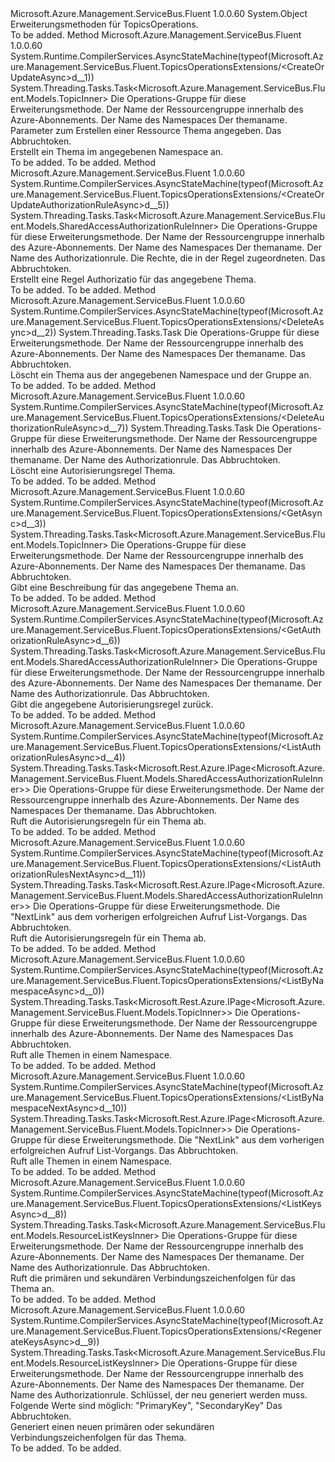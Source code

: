 <Type Name="TopicsOperationsExtensions" FullName="Microsoft.Azure.Management.ServiceBus.Fluent.TopicsOperationsExtensions">
  <TypeSignature Language="C#" Value="public static class TopicsOperationsExtensions" />
  <TypeSignature Language="ILAsm" Value=".class public auto ansi abstract sealed beforefieldinit TopicsOperationsExtensions extends System.Object" />
  <TypeSignature Language="DocId" Value="T:Microsoft.Azure.Management.ServiceBus.Fluent.TopicsOperationsExtensions" />
  <TypeSignature Language="VB.NET" Value="Public Module TopicsOperationsExtensions" />
  <TypeSignature Language="F#" Value="type TopicsOperationsExtensions = class" />
  <AssemblyInfo>
    <AssemblyName>Microsoft.Azure.Management.ServiceBus.Fluent</AssemblyName>
    <AssemblyVersion>1.0.0.60</AssemblyVersion>
  </AssemblyInfo>
  <Base>
    <BaseTypeName>System.Object</BaseTypeName>
  </Base>
  <Interfaces />
  <Docs>
    <summary>
            Erweiterungsmethoden für TopicsOperations.
            </summary>
    <remarks>To be added.</remarks>
  </Docs>
  <Members>
    <Member MemberName="CreateOrUpdateAsync">
      <MemberSignature Language="C#" Value="public static System.Threading.Tasks.Task&lt;Microsoft.Azure.Management.ServiceBus.Fluent.Models.TopicInner&gt; CreateOrUpdateAsync (this Microsoft.Azure.Management.ServiceBus.Fluent.ITopicsOperations operations, string resourceGroupName, string namespaceName, string topicName, Microsoft.Azure.Management.ServiceBus.Fluent.Models.TopicInner parameters, System.Threading.CancellationToken cancellationToken = null);" />
      <MemberSignature Language="ILAsm" Value=".method public static hidebysig class System.Threading.Tasks.Task`1&lt;class Microsoft.Azure.Management.ServiceBus.Fluent.Models.TopicInner&gt; CreateOrUpdateAsync(class Microsoft.Azure.Management.ServiceBus.Fluent.ITopicsOperations operations, string resourceGroupName, string namespaceName, string topicName, class Microsoft.Azure.Management.ServiceBus.Fluent.Models.TopicInner parameters, valuetype System.Threading.CancellationToken cancellationToken) cil managed" />
      <MemberSignature Language="DocId" Value="M:Microsoft.Azure.Management.ServiceBus.Fluent.TopicsOperationsExtensions.CreateOrUpdateAsync(Microsoft.Azure.Management.ServiceBus.Fluent.ITopicsOperations,System.String,System.String,System.String,Microsoft.Azure.Management.ServiceBus.Fluent.Models.TopicInner,System.Threading.CancellationToken)" />
      <MemberSignature Language="F#" Value="static member CreateOrUpdateAsync : Microsoft.Azure.Management.ServiceBus.Fluent.ITopicsOperations * string * string * string * Microsoft.Azure.Management.ServiceBus.Fluent.Models.TopicInner * System.Threading.CancellationToken -&gt; System.Threading.Tasks.Task&lt;Microsoft.Azure.Management.ServiceBus.Fluent.Models.TopicInner&gt;" Usage="Microsoft.Azure.Management.ServiceBus.Fluent.TopicsOperationsExtensions.CreateOrUpdateAsync (operations, resourceGroupName, namespaceName, topicName, parameters, cancellationToken)" />
      <MemberType>Method</MemberType>
      <AssemblyInfo>
        <AssemblyName>Microsoft.Azure.Management.ServiceBus.Fluent</AssemblyName>
        <AssemblyVersion>1.0.0.60</AssemblyVersion>
      </AssemblyInfo>
      <Attributes>
        <Attribute>
          <AttributeName>System.Runtime.CompilerServices.AsyncStateMachine(typeof(Microsoft.Azure.Management.ServiceBus.Fluent.TopicsOperationsExtensions/&lt;CreateOrUpdateAsync&gt;d__1))</AttributeName>
        </Attribute>
      </Attributes>
      <ReturnValue>
        <ReturnType>System.Threading.Tasks.Task&lt;Microsoft.Azure.Management.ServiceBus.Fluent.Models.TopicInner&gt;</ReturnType>
      </ReturnValue>
      <Parameters>
        <Parameter Name="operations" Type="Microsoft.Azure.Management.ServiceBus.Fluent.ITopicsOperations" RefType="this" />
        <Parameter Name="resourceGroupName" Type="System.String" />
        <Parameter Name="namespaceName" Type="System.String" />
        <Parameter Name="topicName" Type="System.String" />
        <Parameter Name="parameters" Type="Microsoft.Azure.Management.ServiceBus.Fluent.Models.TopicInner" />
        <Parameter Name="cancellationToken" Type="System.Threading.CancellationToken" />
      </Parameters>
      <Docs>
        <param name="operations">
            Die Operations-Gruppe für diese Erweiterungsmethode.
            </param>
        <param name="resourceGroupName">
            Der Name der Ressourcengruppe innerhalb des Azure-Abonnements.
            </param>
        <param name="namespaceName">
            Der Name des Namespaces
            </param>
        <param name="topicName">
            Der themaname.
            </param>
        <param name="parameters">
            Parameter zum Erstellen einer Ressource Thema angegeben.
            </param>
        <param name="cancellationToken">
            Das Abbruchtoken.
            </param>
        <summary>
            Erstellt ein Thema im angegebenen Namespace an.
            <see href="https://msdn.microsoft.com/en-us/library/azure/mt639409.aspx" /></summary>
        <returns>To be added.</returns>
        <remarks>To be added.</remarks>
      </Docs>
    </Member>
    <Member MemberName="CreateOrUpdateAuthorizationRuleAsync">
      <MemberSignature Language="C#" Value="public static System.Threading.Tasks.Task&lt;Microsoft.Azure.Management.ServiceBus.Fluent.Models.SharedAccessAuthorizationRuleInner&gt; CreateOrUpdateAuthorizationRuleAsync (this Microsoft.Azure.Management.ServiceBus.Fluent.ITopicsOperations operations, string resourceGroupName, string namespaceName, string topicName, string authorizationRuleName, System.Collections.Generic.IList&lt;Nullable&lt;Microsoft.Azure.Management.ServiceBus.Fluent.Models.AccessRights&gt;&gt; rights, System.Threading.CancellationToken cancellationToken = null);" />
      <MemberSignature Language="ILAsm" Value=".method public static hidebysig class System.Threading.Tasks.Task`1&lt;class Microsoft.Azure.Management.ServiceBus.Fluent.Models.SharedAccessAuthorizationRuleInner&gt; CreateOrUpdateAuthorizationRuleAsync(class Microsoft.Azure.Management.ServiceBus.Fluent.ITopicsOperations operations, string resourceGroupName, string namespaceName, string topicName, string authorizationRuleName, class System.Collections.Generic.IList`1&lt;valuetype System.Nullable`1&lt;valuetype Microsoft.Azure.Management.ServiceBus.Fluent.Models.AccessRights&gt;&gt; rights, valuetype System.Threading.CancellationToken cancellationToken) cil managed" />
      <MemberSignature Language="DocId" Value="M:Microsoft.Azure.Management.ServiceBus.Fluent.TopicsOperationsExtensions.CreateOrUpdateAuthorizationRuleAsync(Microsoft.Azure.Management.ServiceBus.Fluent.ITopicsOperations,System.String,System.String,System.String,System.String,System.Collections.Generic.IList{System.Nullable{Microsoft.Azure.Management.ServiceBus.Fluent.Models.AccessRights}},System.Threading.CancellationToken)" />
      <MemberSignature Language="F#" Value="static member CreateOrUpdateAuthorizationRuleAsync : Microsoft.Azure.Management.ServiceBus.Fluent.ITopicsOperations * string * string * string * string * System.Collections.Generic.IList&lt;Nullable&lt;Microsoft.Azure.Management.ServiceBus.Fluent.Models.AccessRights&gt;&gt; * System.Threading.CancellationToken -&gt; System.Threading.Tasks.Task&lt;Microsoft.Azure.Management.ServiceBus.Fluent.Models.SharedAccessAuthorizationRuleInner&gt;" Usage="Microsoft.Azure.Management.ServiceBus.Fluent.TopicsOperationsExtensions.CreateOrUpdateAuthorizationRuleAsync (operations, resourceGroupName, namespaceName, topicName, authorizationRuleName, rights, cancellationToken)" />
      <MemberType>Method</MemberType>
      <AssemblyInfo>
        <AssemblyName>Microsoft.Azure.Management.ServiceBus.Fluent</AssemblyName>
        <AssemblyVersion>1.0.0.60</AssemblyVersion>
      </AssemblyInfo>
      <Attributes>
        <Attribute>
          <AttributeName>System.Runtime.CompilerServices.AsyncStateMachine(typeof(Microsoft.Azure.Management.ServiceBus.Fluent.TopicsOperationsExtensions/&lt;CreateOrUpdateAuthorizationRuleAsync&gt;d__5))</AttributeName>
        </Attribute>
      </Attributes>
      <ReturnValue>
        <ReturnType>System.Threading.Tasks.Task&lt;Microsoft.Azure.Management.ServiceBus.Fluent.Models.SharedAccessAuthorizationRuleInner&gt;</ReturnType>
      </ReturnValue>
      <Parameters>
        <Parameter Name="operations" Type="Microsoft.Azure.Management.ServiceBus.Fluent.ITopicsOperations" RefType="this" />
        <Parameter Name="resourceGroupName" Type="System.String" />
        <Parameter Name="namespaceName" Type="System.String" />
        <Parameter Name="topicName" Type="System.String" />
        <Parameter Name="authorizationRuleName" Type="System.String" />
        <Parameter Name="rights" Type="System.Collections.Generic.IList&lt;System.Nullable&lt;Microsoft.Azure.Management.ServiceBus.Fluent.Models.AccessRights&gt;&gt;" />
        <Parameter Name="cancellationToken" Type="System.Threading.CancellationToken" />
      </Parameters>
      <Docs>
        <param name="operations">
            Die Operations-Gruppe für diese Erweiterungsmethode.
            </param>
        <param name="resourceGroupName">
            Der Name der Ressourcengruppe innerhalb des Azure-Abonnements.
            </param>
        <param name="namespaceName">
            Der Name des Namespaces
            </param>
        <param name="topicName">
            Der themaname.
            </param>
        <param name="authorizationRuleName">
            Der Name des Authorizationrule.
            </param>
        <param name="rights">
            Die Rechte, die in der Regel zugeordneten.
            </param>
        <param name="cancellationToken">
            Das Abbruchtoken.
            </param>
        <summary>
            Erstellt eine Regel Authorizatio für das angegebene Thema.
            <see href="https://msdn.microsoft.com/en-us/library/azure/mt720678.aspx" /></summary>
        <returns>To be added.</returns>
        <remarks>To be added.</remarks>
      </Docs>
    </Member>
    <Member MemberName="DeleteAsync">
      <MemberSignature Language="C#" Value="public static System.Threading.Tasks.Task DeleteAsync (this Microsoft.Azure.Management.ServiceBus.Fluent.ITopicsOperations operations, string resourceGroupName, string namespaceName, string topicName, System.Threading.CancellationToken cancellationToken = null);" />
      <MemberSignature Language="ILAsm" Value=".method public static hidebysig class System.Threading.Tasks.Task DeleteAsync(class Microsoft.Azure.Management.ServiceBus.Fluent.ITopicsOperations operations, string resourceGroupName, string namespaceName, string topicName, valuetype System.Threading.CancellationToken cancellationToken) cil managed" />
      <MemberSignature Language="DocId" Value="M:Microsoft.Azure.Management.ServiceBus.Fluent.TopicsOperationsExtensions.DeleteAsync(Microsoft.Azure.Management.ServiceBus.Fluent.ITopicsOperations,System.String,System.String,System.String,System.Threading.CancellationToken)" />
      <MemberSignature Language="F#" Value="static member DeleteAsync : Microsoft.Azure.Management.ServiceBus.Fluent.ITopicsOperations * string * string * string * System.Threading.CancellationToken -&gt; System.Threading.Tasks.Task" Usage="Microsoft.Azure.Management.ServiceBus.Fluent.TopicsOperationsExtensions.DeleteAsync (operations, resourceGroupName, namespaceName, topicName, cancellationToken)" />
      <MemberType>Method</MemberType>
      <AssemblyInfo>
        <AssemblyName>Microsoft.Azure.Management.ServiceBus.Fluent</AssemblyName>
        <AssemblyVersion>1.0.0.60</AssemblyVersion>
      </AssemblyInfo>
      <Attributes>
        <Attribute>
          <AttributeName>System.Runtime.CompilerServices.AsyncStateMachine(typeof(Microsoft.Azure.Management.ServiceBus.Fluent.TopicsOperationsExtensions/&lt;DeleteAsync&gt;d__2))</AttributeName>
        </Attribute>
      </Attributes>
      <ReturnValue>
        <ReturnType>System.Threading.Tasks.Task</ReturnType>
      </ReturnValue>
      <Parameters>
        <Parameter Name="operations" Type="Microsoft.Azure.Management.ServiceBus.Fluent.ITopicsOperations" RefType="this" />
        <Parameter Name="resourceGroupName" Type="System.String" />
        <Parameter Name="namespaceName" Type="System.String" />
        <Parameter Name="topicName" Type="System.String" />
        <Parameter Name="cancellationToken" Type="System.Threading.CancellationToken" />
      </Parameters>
      <Docs>
        <param name="operations">
            Die Operations-Gruppe für diese Erweiterungsmethode.
            </param>
        <param name="resourceGroupName">
            Der Name der Ressourcengruppe innerhalb des Azure-Abonnements.
            </param>
        <param name="namespaceName">
            Der Name des Namespaces
            </param>
        <param name="topicName">
            Der themaname.
            </param>
        <param name="cancellationToken">
            Das Abbruchtoken.
            </param>
        <summary>
            Löscht ein Thema aus der angegebenen Namespace und der Gruppe an.
            <see href="https://msdn.microsoft.com/en-us/library/azure/mt639404.aspx" /></summary>
        <returns>To be added.</returns>
        <remarks>To be added.</remarks>
      </Docs>
    </Member>
    <Member MemberName="DeleteAuthorizationRuleAsync">
      <MemberSignature Language="C#" Value="public static System.Threading.Tasks.Task DeleteAuthorizationRuleAsync (this Microsoft.Azure.Management.ServiceBus.Fluent.ITopicsOperations operations, string resourceGroupName, string namespaceName, string topicName, string authorizationRuleName, System.Threading.CancellationToken cancellationToken = null);" />
      <MemberSignature Language="ILAsm" Value=".method public static hidebysig class System.Threading.Tasks.Task DeleteAuthorizationRuleAsync(class Microsoft.Azure.Management.ServiceBus.Fluent.ITopicsOperations operations, string resourceGroupName, string namespaceName, string topicName, string authorizationRuleName, valuetype System.Threading.CancellationToken cancellationToken) cil managed" />
      <MemberSignature Language="DocId" Value="M:Microsoft.Azure.Management.ServiceBus.Fluent.TopicsOperationsExtensions.DeleteAuthorizationRuleAsync(Microsoft.Azure.Management.ServiceBus.Fluent.ITopicsOperations,System.String,System.String,System.String,System.String,System.Threading.CancellationToken)" />
      <MemberSignature Language="F#" Value="static member DeleteAuthorizationRuleAsync : Microsoft.Azure.Management.ServiceBus.Fluent.ITopicsOperations * string * string * string * string * System.Threading.CancellationToken -&gt; System.Threading.Tasks.Task" Usage="Microsoft.Azure.Management.ServiceBus.Fluent.TopicsOperationsExtensions.DeleteAuthorizationRuleAsync (operations, resourceGroupName, namespaceName, topicName, authorizationRuleName, cancellationToken)" />
      <MemberType>Method</MemberType>
      <AssemblyInfo>
        <AssemblyName>Microsoft.Azure.Management.ServiceBus.Fluent</AssemblyName>
        <AssemblyVersion>1.0.0.60</AssemblyVersion>
      </AssemblyInfo>
      <Attributes>
        <Attribute>
          <AttributeName>System.Runtime.CompilerServices.AsyncStateMachine(typeof(Microsoft.Azure.Management.ServiceBus.Fluent.TopicsOperationsExtensions/&lt;DeleteAuthorizationRuleAsync&gt;d__7))</AttributeName>
        </Attribute>
      </Attributes>
      <ReturnValue>
        <ReturnType>System.Threading.Tasks.Task</ReturnType>
      </ReturnValue>
      <Parameters>
        <Parameter Name="operations" Type="Microsoft.Azure.Management.ServiceBus.Fluent.ITopicsOperations" RefType="this" />
        <Parameter Name="resourceGroupName" Type="System.String" />
        <Parameter Name="namespaceName" Type="System.String" />
        <Parameter Name="topicName" Type="System.String" />
        <Parameter Name="authorizationRuleName" Type="System.String" />
        <Parameter Name="cancellationToken" Type="System.Threading.CancellationToken" />
      </Parameters>
      <Docs>
        <param name="operations">
            Die Operations-Gruppe für diese Erweiterungsmethode.
            </param>
        <param name="resourceGroupName">
            Der Name der Ressourcengruppe innerhalb des Azure-Abonnements.
            </param>
        <param name="namespaceName">
            Der Name des Namespaces
            </param>
        <param name="topicName">
            Der themaname.
            </param>
        <param name="authorizationRuleName">
            Der Name des Authorizationrule.
            </param>
        <param name="cancellationToken">
            Das Abbruchtoken.
            </param>
        <summary>
            Löscht eine Autorisierungsregel Thema.
            <see href="https://msdn.microsoft.com/en-us/library/azure/mt720681.aspx" /></summary>
        <returns>To be added.</returns>
        <remarks>To be added.</remarks>
      </Docs>
    </Member>
    <Member MemberName="GetAsync">
      <MemberSignature Language="C#" Value="public static System.Threading.Tasks.Task&lt;Microsoft.Azure.Management.ServiceBus.Fluent.Models.TopicInner&gt; GetAsync (this Microsoft.Azure.Management.ServiceBus.Fluent.ITopicsOperations operations, string resourceGroupName, string namespaceName, string topicName, System.Threading.CancellationToken cancellationToken = null);" />
      <MemberSignature Language="ILAsm" Value=".method public static hidebysig class System.Threading.Tasks.Task`1&lt;class Microsoft.Azure.Management.ServiceBus.Fluent.Models.TopicInner&gt; GetAsync(class Microsoft.Azure.Management.ServiceBus.Fluent.ITopicsOperations operations, string resourceGroupName, string namespaceName, string topicName, valuetype System.Threading.CancellationToken cancellationToken) cil managed" />
      <MemberSignature Language="DocId" Value="M:Microsoft.Azure.Management.ServiceBus.Fluent.TopicsOperationsExtensions.GetAsync(Microsoft.Azure.Management.ServiceBus.Fluent.ITopicsOperations,System.String,System.String,System.String,System.Threading.CancellationToken)" />
      <MemberSignature Language="F#" Value="static member GetAsync : Microsoft.Azure.Management.ServiceBus.Fluent.ITopicsOperations * string * string * string * System.Threading.CancellationToken -&gt; System.Threading.Tasks.Task&lt;Microsoft.Azure.Management.ServiceBus.Fluent.Models.TopicInner&gt;" Usage="Microsoft.Azure.Management.ServiceBus.Fluent.TopicsOperationsExtensions.GetAsync (operations, resourceGroupName, namespaceName, topicName, cancellationToken)" />
      <MemberType>Method</MemberType>
      <AssemblyInfo>
        <AssemblyName>Microsoft.Azure.Management.ServiceBus.Fluent</AssemblyName>
        <AssemblyVersion>1.0.0.60</AssemblyVersion>
      </AssemblyInfo>
      <Attributes>
        <Attribute>
          <AttributeName>System.Runtime.CompilerServices.AsyncStateMachine(typeof(Microsoft.Azure.Management.ServiceBus.Fluent.TopicsOperationsExtensions/&lt;GetAsync&gt;d__3))</AttributeName>
        </Attribute>
      </Attributes>
      <ReturnValue>
        <ReturnType>System.Threading.Tasks.Task&lt;Microsoft.Azure.Management.ServiceBus.Fluent.Models.TopicInner&gt;</ReturnType>
      </ReturnValue>
      <Parameters>
        <Parameter Name="operations" Type="Microsoft.Azure.Management.ServiceBus.Fluent.ITopicsOperations" RefType="this" />
        <Parameter Name="resourceGroupName" Type="System.String" />
        <Parameter Name="namespaceName" Type="System.String" />
        <Parameter Name="topicName" Type="System.String" />
        <Parameter Name="cancellationToken" Type="System.Threading.CancellationToken" />
      </Parameters>
      <Docs>
        <param name="operations">
            Die Operations-Gruppe für diese Erweiterungsmethode.
            </param>
        <param name="resourceGroupName">
            Der Name der Ressourcengruppe innerhalb des Azure-Abonnements.
            </param>
        <param name="namespaceName">
            Der Name des Namespaces
            </param>
        <param name="topicName">
            Der themaname.
            </param>
        <param name="cancellationToken">
            Das Abbruchtoken.
            </param>
        <summary>
            Gibt eine Beschreibung für das angegebene Thema an.
            <see href="https://msdn.microsoft.com/en-us/library/azure/mt639399.aspx" /></summary>
        <returns>To be added.</returns>
        <remarks>To be added.</remarks>
      </Docs>
    </Member>
    <Member MemberName="GetAuthorizationRuleAsync">
      <MemberSignature Language="C#" Value="public static System.Threading.Tasks.Task&lt;Microsoft.Azure.Management.ServiceBus.Fluent.Models.SharedAccessAuthorizationRuleInner&gt; GetAuthorizationRuleAsync (this Microsoft.Azure.Management.ServiceBus.Fluent.ITopicsOperations operations, string resourceGroupName, string namespaceName, string topicName, string authorizationRuleName, System.Threading.CancellationToken cancellationToken = null);" />
      <MemberSignature Language="ILAsm" Value=".method public static hidebysig class System.Threading.Tasks.Task`1&lt;class Microsoft.Azure.Management.ServiceBus.Fluent.Models.SharedAccessAuthorizationRuleInner&gt; GetAuthorizationRuleAsync(class Microsoft.Azure.Management.ServiceBus.Fluent.ITopicsOperations operations, string resourceGroupName, string namespaceName, string topicName, string authorizationRuleName, valuetype System.Threading.CancellationToken cancellationToken) cil managed" />
      <MemberSignature Language="DocId" Value="M:Microsoft.Azure.Management.ServiceBus.Fluent.TopicsOperationsExtensions.GetAuthorizationRuleAsync(Microsoft.Azure.Management.ServiceBus.Fluent.ITopicsOperations,System.String,System.String,System.String,System.String,System.Threading.CancellationToken)" />
      <MemberSignature Language="F#" Value="static member GetAuthorizationRuleAsync : Microsoft.Azure.Management.ServiceBus.Fluent.ITopicsOperations * string * string * string * string * System.Threading.CancellationToken -&gt; System.Threading.Tasks.Task&lt;Microsoft.Azure.Management.ServiceBus.Fluent.Models.SharedAccessAuthorizationRuleInner&gt;" Usage="Microsoft.Azure.Management.ServiceBus.Fluent.TopicsOperationsExtensions.GetAuthorizationRuleAsync (operations, resourceGroupName, namespaceName, topicName, authorizationRuleName, cancellationToken)" />
      <MemberType>Method</MemberType>
      <AssemblyInfo>
        <AssemblyName>Microsoft.Azure.Management.ServiceBus.Fluent</AssemblyName>
        <AssemblyVersion>1.0.0.60</AssemblyVersion>
      </AssemblyInfo>
      <Attributes>
        <Attribute>
          <AttributeName>System.Runtime.CompilerServices.AsyncStateMachine(typeof(Microsoft.Azure.Management.ServiceBus.Fluent.TopicsOperationsExtensions/&lt;GetAuthorizationRuleAsync&gt;d__6))</AttributeName>
        </Attribute>
      </Attributes>
      <ReturnValue>
        <ReturnType>System.Threading.Tasks.Task&lt;Microsoft.Azure.Management.ServiceBus.Fluent.Models.SharedAccessAuthorizationRuleInner&gt;</ReturnType>
      </ReturnValue>
      <Parameters>
        <Parameter Name="operations" Type="Microsoft.Azure.Management.ServiceBus.Fluent.ITopicsOperations" RefType="this" />
        <Parameter Name="resourceGroupName" Type="System.String" />
        <Parameter Name="namespaceName" Type="System.String" />
        <Parameter Name="topicName" Type="System.String" />
        <Parameter Name="authorizationRuleName" Type="System.String" />
        <Parameter Name="cancellationToken" Type="System.Threading.CancellationToken" />
      </Parameters>
      <Docs>
        <param name="operations">
            Die Operations-Gruppe für diese Erweiterungsmethode.
            </param>
        <param name="resourceGroupName">
            Der Name der Ressourcengruppe innerhalb des Azure-Abonnements.
            </param>
        <param name="namespaceName">
            Der Name des Namespaces
            </param>
        <param name="topicName">
            Der themaname.
            </param>
        <param name="authorizationRuleName">
            Der Name des Authorizationrule.
            </param>
        <param name="cancellationToken">
            Das Abbruchtoken.
            </param>
        <summary>
            Gibt die angegebene Autorisierungsregel zurück.
            <see href="https://msdn.microsoft.com/en-us/library/azure/mt720676.aspx" /></summary>
        <returns>To be added.</returns>
        <remarks>To be added.</remarks>
      </Docs>
    </Member>
    <Member MemberName="ListAuthorizationRulesAsync">
      <MemberSignature Language="C#" Value="public static System.Threading.Tasks.Task&lt;Microsoft.Rest.Azure.IPage&lt;Microsoft.Azure.Management.ServiceBus.Fluent.Models.SharedAccessAuthorizationRuleInner&gt;&gt; ListAuthorizationRulesAsync (this Microsoft.Azure.Management.ServiceBus.Fluent.ITopicsOperations operations, string resourceGroupName, string namespaceName, string topicName, System.Threading.CancellationToken cancellationToken = null);" />
      <MemberSignature Language="ILAsm" Value=".method public static hidebysig class System.Threading.Tasks.Task`1&lt;class Microsoft.Rest.Azure.IPage`1&lt;class Microsoft.Azure.Management.ServiceBus.Fluent.Models.SharedAccessAuthorizationRuleInner&gt;&gt; ListAuthorizationRulesAsync(class Microsoft.Azure.Management.ServiceBus.Fluent.ITopicsOperations operations, string resourceGroupName, string namespaceName, string topicName, valuetype System.Threading.CancellationToken cancellationToken) cil managed" />
      <MemberSignature Language="DocId" Value="M:Microsoft.Azure.Management.ServiceBus.Fluent.TopicsOperationsExtensions.ListAuthorizationRulesAsync(Microsoft.Azure.Management.ServiceBus.Fluent.ITopicsOperations,System.String,System.String,System.String,System.Threading.CancellationToken)" />
      <MemberSignature Language="F#" Value="static member ListAuthorizationRulesAsync : Microsoft.Azure.Management.ServiceBus.Fluent.ITopicsOperations * string * string * string * System.Threading.CancellationToken -&gt; System.Threading.Tasks.Task&lt;Microsoft.Rest.Azure.IPage&lt;Microsoft.Azure.Management.ServiceBus.Fluent.Models.SharedAccessAuthorizationRuleInner&gt;&gt;" Usage="Microsoft.Azure.Management.ServiceBus.Fluent.TopicsOperationsExtensions.ListAuthorizationRulesAsync (operations, resourceGroupName, namespaceName, topicName, cancellationToken)" />
      <MemberType>Method</MemberType>
      <AssemblyInfo>
        <AssemblyName>Microsoft.Azure.Management.ServiceBus.Fluent</AssemblyName>
        <AssemblyVersion>1.0.0.60</AssemblyVersion>
      </AssemblyInfo>
      <Attributes>
        <Attribute>
          <AttributeName>System.Runtime.CompilerServices.AsyncStateMachine(typeof(Microsoft.Azure.Management.ServiceBus.Fluent.TopicsOperationsExtensions/&lt;ListAuthorizationRulesAsync&gt;d__4))</AttributeName>
        </Attribute>
      </Attributes>
      <ReturnValue>
        <ReturnType>System.Threading.Tasks.Task&lt;Microsoft.Rest.Azure.IPage&lt;Microsoft.Azure.Management.ServiceBus.Fluent.Models.SharedAccessAuthorizationRuleInner&gt;&gt;</ReturnType>
      </ReturnValue>
      <Parameters>
        <Parameter Name="operations" Type="Microsoft.Azure.Management.ServiceBus.Fluent.ITopicsOperations" RefType="this" />
        <Parameter Name="resourceGroupName" Type="System.String" />
        <Parameter Name="namespaceName" Type="System.String" />
        <Parameter Name="topicName" Type="System.String" />
        <Parameter Name="cancellationToken" Type="System.Threading.CancellationToken" />
      </Parameters>
      <Docs>
        <param name="operations">
            Die Operations-Gruppe für diese Erweiterungsmethode.
            </param>
        <param name="resourceGroupName">
            Der Name der Ressourcengruppe innerhalb des Azure-Abonnements.
            </param>
        <param name="namespaceName">
            Der Name des Namespaces
            </param>
        <param name="topicName">
            Der themaname.
            </param>
        <param name="cancellationToken">
            Das Abbruchtoken.
            </param>
        <summary>
            Ruft die Autorisierungsregeln für ein Thema ab.
            <see href="https://msdn.microsoft.com/en-us/library/azure/mt720681.aspx" /></summary>
        <returns>To be added.</returns>
        <remarks>To be added.</remarks>
      </Docs>
    </Member>
    <Member MemberName="ListAuthorizationRulesNextAsync">
      <MemberSignature Language="C#" Value="public static System.Threading.Tasks.Task&lt;Microsoft.Rest.Azure.IPage&lt;Microsoft.Azure.Management.ServiceBus.Fluent.Models.SharedAccessAuthorizationRuleInner&gt;&gt; ListAuthorizationRulesNextAsync (this Microsoft.Azure.Management.ServiceBus.Fluent.ITopicsOperations operations, string nextPageLink, System.Threading.CancellationToken cancellationToken = null);" />
      <MemberSignature Language="ILAsm" Value=".method public static hidebysig class System.Threading.Tasks.Task`1&lt;class Microsoft.Rest.Azure.IPage`1&lt;class Microsoft.Azure.Management.ServiceBus.Fluent.Models.SharedAccessAuthorizationRuleInner&gt;&gt; ListAuthorizationRulesNextAsync(class Microsoft.Azure.Management.ServiceBus.Fluent.ITopicsOperations operations, string nextPageLink, valuetype System.Threading.CancellationToken cancellationToken) cil managed" />
      <MemberSignature Language="DocId" Value="M:Microsoft.Azure.Management.ServiceBus.Fluent.TopicsOperationsExtensions.ListAuthorizationRulesNextAsync(Microsoft.Azure.Management.ServiceBus.Fluent.ITopicsOperations,System.String,System.Threading.CancellationToken)" />
      <MemberSignature Language="F#" Value="static member ListAuthorizationRulesNextAsync : Microsoft.Azure.Management.ServiceBus.Fluent.ITopicsOperations * string * System.Threading.CancellationToken -&gt; System.Threading.Tasks.Task&lt;Microsoft.Rest.Azure.IPage&lt;Microsoft.Azure.Management.ServiceBus.Fluent.Models.SharedAccessAuthorizationRuleInner&gt;&gt;" Usage="Microsoft.Azure.Management.ServiceBus.Fluent.TopicsOperationsExtensions.ListAuthorizationRulesNextAsync (operations, nextPageLink, cancellationToken)" />
      <MemberType>Method</MemberType>
      <AssemblyInfo>
        <AssemblyName>Microsoft.Azure.Management.ServiceBus.Fluent</AssemblyName>
        <AssemblyVersion>1.0.0.60</AssemblyVersion>
      </AssemblyInfo>
      <Attributes>
        <Attribute>
          <AttributeName>System.Runtime.CompilerServices.AsyncStateMachine(typeof(Microsoft.Azure.Management.ServiceBus.Fluent.TopicsOperationsExtensions/&lt;ListAuthorizationRulesNextAsync&gt;d__11))</AttributeName>
        </Attribute>
      </Attributes>
      <ReturnValue>
        <ReturnType>System.Threading.Tasks.Task&lt;Microsoft.Rest.Azure.IPage&lt;Microsoft.Azure.Management.ServiceBus.Fluent.Models.SharedAccessAuthorizationRuleInner&gt;&gt;</ReturnType>
      </ReturnValue>
      <Parameters>
        <Parameter Name="operations" Type="Microsoft.Azure.Management.ServiceBus.Fluent.ITopicsOperations" RefType="this" />
        <Parameter Name="nextPageLink" Type="System.String" />
        <Parameter Name="cancellationToken" Type="System.Threading.CancellationToken" />
      </Parameters>
      <Docs>
        <param name="operations">
            Die Operations-Gruppe für diese Erweiterungsmethode.
            </param>
        <param name="nextPageLink">
            Die "NextLink" aus dem vorherigen erfolgreichen Aufruf List-Vorgangs.
            </param>
        <param name="cancellationToken">
            Das Abbruchtoken.
            </param>
        <summary>
            Ruft die Autorisierungsregeln für ein Thema ab.
            <see href="https://msdn.microsoft.com/en-us/library/azure/mt720681.aspx" /></summary>
        <returns>To be added.</returns>
        <remarks>To be added.</remarks>
      </Docs>
    </Member>
    <Member MemberName="ListByNamespaceAsync">
      <MemberSignature Language="C#" Value="public static System.Threading.Tasks.Task&lt;Microsoft.Rest.Azure.IPage&lt;Microsoft.Azure.Management.ServiceBus.Fluent.Models.TopicInner&gt;&gt; ListByNamespaceAsync (this Microsoft.Azure.Management.ServiceBus.Fluent.ITopicsOperations operations, string resourceGroupName, string namespaceName, System.Threading.CancellationToken cancellationToken = null);" />
      <MemberSignature Language="ILAsm" Value=".method public static hidebysig class System.Threading.Tasks.Task`1&lt;class Microsoft.Rest.Azure.IPage`1&lt;class Microsoft.Azure.Management.ServiceBus.Fluent.Models.TopicInner&gt;&gt; ListByNamespaceAsync(class Microsoft.Azure.Management.ServiceBus.Fluent.ITopicsOperations operations, string resourceGroupName, string namespaceName, valuetype System.Threading.CancellationToken cancellationToken) cil managed" />
      <MemberSignature Language="DocId" Value="M:Microsoft.Azure.Management.ServiceBus.Fluent.TopicsOperationsExtensions.ListByNamespaceAsync(Microsoft.Azure.Management.ServiceBus.Fluent.ITopicsOperations,System.String,System.String,System.Threading.CancellationToken)" />
      <MemberSignature Language="F#" Value="static member ListByNamespaceAsync : Microsoft.Azure.Management.ServiceBus.Fluent.ITopicsOperations * string * string * System.Threading.CancellationToken -&gt; System.Threading.Tasks.Task&lt;Microsoft.Rest.Azure.IPage&lt;Microsoft.Azure.Management.ServiceBus.Fluent.Models.TopicInner&gt;&gt;" Usage="Microsoft.Azure.Management.ServiceBus.Fluent.TopicsOperationsExtensions.ListByNamespaceAsync (operations, resourceGroupName, namespaceName, cancellationToken)" />
      <MemberType>Method</MemberType>
      <AssemblyInfo>
        <AssemblyName>Microsoft.Azure.Management.ServiceBus.Fluent</AssemblyName>
        <AssemblyVersion>1.0.0.60</AssemblyVersion>
      </AssemblyInfo>
      <Attributes>
        <Attribute>
          <AttributeName>System.Runtime.CompilerServices.AsyncStateMachine(typeof(Microsoft.Azure.Management.ServiceBus.Fluent.TopicsOperationsExtensions/&lt;ListByNamespaceAsync&gt;d__0))</AttributeName>
        </Attribute>
      </Attributes>
      <ReturnValue>
        <ReturnType>System.Threading.Tasks.Task&lt;Microsoft.Rest.Azure.IPage&lt;Microsoft.Azure.Management.ServiceBus.Fluent.Models.TopicInner&gt;&gt;</ReturnType>
      </ReturnValue>
      <Parameters>
        <Parameter Name="operations" Type="Microsoft.Azure.Management.ServiceBus.Fluent.ITopicsOperations" RefType="this" />
        <Parameter Name="resourceGroupName" Type="System.String" />
        <Parameter Name="namespaceName" Type="System.String" />
        <Parameter Name="cancellationToken" Type="System.Threading.CancellationToken" />
      </Parameters>
      <Docs>
        <param name="operations">
            Die Operations-Gruppe für diese Erweiterungsmethode.
            </param>
        <param name="resourceGroupName">
            Der Name der Ressourcengruppe innerhalb des Azure-Abonnements.
            </param>
        <param name="namespaceName">
            Der Name des Namespaces
            </param>
        <param name="cancellationToken">
            Das Abbruchtoken.
            </param>
        <summary>
            Ruft alle Themen in einem Namespace.
            <see href="https://msdn.microsoft.com/en-us/library/azure/mt639388.aspx" /></summary>
        <returns>To be added.</returns>
        <remarks>To be added.</remarks>
      </Docs>
    </Member>
    <Member MemberName="ListByNamespaceNextAsync">
      <MemberSignature Language="C#" Value="public static System.Threading.Tasks.Task&lt;Microsoft.Rest.Azure.IPage&lt;Microsoft.Azure.Management.ServiceBus.Fluent.Models.TopicInner&gt;&gt; ListByNamespaceNextAsync (this Microsoft.Azure.Management.ServiceBus.Fluent.ITopicsOperations operations, string nextPageLink, System.Threading.CancellationToken cancellationToken = null);" />
      <MemberSignature Language="ILAsm" Value=".method public static hidebysig class System.Threading.Tasks.Task`1&lt;class Microsoft.Rest.Azure.IPage`1&lt;class Microsoft.Azure.Management.ServiceBus.Fluent.Models.TopicInner&gt;&gt; ListByNamespaceNextAsync(class Microsoft.Azure.Management.ServiceBus.Fluent.ITopicsOperations operations, string nextPageLink, valuetype System.Threading.CancellationToken cancellationToken) cil managed" />
      <MemberSignature Language="DocId" Value="M:Microsoft.Azure.Management.ServiceBus.Fluent.TopicsOperationsExtensions.ListByNamespaceNextAsync(Microsoft.Azure.Management.ServiceBus.Fluent.ITopicsOperations,System.String,System.Threading.CancellationToken)" />
      <MemberSignature Language="F#" Value="static member ListByNamespaceNextAsync : Microsoft.Azure.Management.ServiceBus.Fluent.ITopicsOperations * string * System.Threading.CancellationToken -&gt; System.Threading.Tasks.Task&lt;Microsoft.Rest.Azure.IPage&lt;Microsoft.Azure.Management.ServiceBus.Fluent.Models.TopicInner&gt;&gt;" Usage="Microsoft.Azure.Management.ServiceBus.Fluent.TopicsOperationsExtensions.ListByNamespaceNextAsync (operations, nextPageLink, cancellationToken)" />
      <MemberType>Method</MemberType>
      <AssemblyInfo>
        <AssemblyName>Microsoft.Azure.Management.ServiceBus.Fluent</AssemblyName>
        <AssemblyVersion>1.0.0.60</AssemblyVersion>
      </AssemblyInfo>
      <Attributes>
        <Attribute>
          <AttributeName>System.Runtime.CompilerServices.AsyncStateMachine(typeof(Microsoft.Azure.Management.ServiceBus.Fluent.TopicsOperationsExtensions/&lt;ListByNamespaceNextAsync&gt;d__10))</AttributeName>
        </Attribute>
      </Attributes>
      <ReturnValue>
        <ReturnType>System.Threading.Tasks.Task&lt;Microsoft.Rest.Azure.IPage&lt;Microsoft.Azure.Management.ServiceBus.Fluent.Models.TopicInner&gt;&gt;</ReturnType>
      </ReturnValue>
      <Parameters>
        <Parameter Name="operations" Type="Microsoft.Azure.Management.ServiceBus.Fluent.ITopicsOperations" RefType="this" />
        <Parameter Name="nextPageLink" Type="System.String" />
        <Parameter Name="cancellationToken" Type="System.Threading.CancellationToken" />
      </Parameters>
      <Docs>
        <param name="operations">
            Die Operations-Gruppe für diese Erweiterungsmethode.
            </param>
        <param name="nextPageLink">
            Die "NextLink" aus dem vorherigen erfolgreichen Aufruf List-Vorgangs.
            </param>
        <param name="cancellationToken">
            Das Abbruchtoken.
            </param>
        <summary>
            Ruft alle Themen in einem Namespace.
            <see href="https://msdn.microsoft.com/en-us/library/azure/mt639388.aspx" /></summary>
        <returns>To be added.</returns>
        <remarks>To be added.</remarks>
      </Docs>
    </Member>
    <Member MemberName="ListKeysAsync">
      <MemberSignature Language="C#" Value="public static System.Threading.Tasks.Task&lt;Microsoft.Azure.Management.ServiceBus.Fluent.Models.ResourceListKeysInner&gt; ListKeysAsync (this Microsoft.Azure.Management.ServiceBus.Fluent.ITopicsOperations operations, string resourceGroupName, string namespaceName, string topicName, string authorizationRuleName, System.Threading.CancellationToken cancellationToken = null);" />
      <MemberSignature Language="ILAsm" Value=".method public static hidebysig class System.Threading.Tasks.Task`1&lt;class Microsoft.Azure.Management.ServiceBus.Fluent.Models.ResourceListKeysInner&gt; ListKeysAsync(class Microsoft.Azure.Management.ServiceBus.Fluent.ITopicsOperations operations, string resourceGroupName, string namespaceName, string topicName, string authorizationRuleName, valuetype System.Threading.CancellationToken cancellationToken) cil managed" />
      <MemberSignature Language="DocId" Value="M:Microsoft.Azure.Management.ServiceBus.Fluent.TopicsOperationsExtensions.ListKeysAsync(Microsoft.Azure.Management.ServiceBus.Fluent.ITopicsOperations,System.String,System.String,System.String,System.String,System.Threading.CancellationToken)" />
      <MemberSignature Language="F#" Value="static member ListKeysAsync : Microsoft.Azure.Management.ServiceBus.Fluent.ITopicsOperations * string * string * string * string * System.Threading.CancellationToken -&gt; System.Threading.Tasks.Task&lt;Microsoft.Azure.Management.ServiceBus.Fluent.Models.ResourceListKeysInner&gt;" Usage="Microsoft.Azure.Management.ServiceBus.Fluent.TopicsOperationsExtensions.ListKeysAsync (operations, resourceGroupName, namespaceName, topicName, authorizationRuleName, cancellationToken)" />
      <MemberType>Method</MemberType>
      <AssemblyInfo>
        <AssemblyName>Microsoft.Azure.Management.ServiceBus.Fluent</AssemblyName>
        <AssemblyVersion>1.0.0.60</AssemblyVersion>
      </AssemblyInfo>
      <Attributes>
        <Attribute>
          <AttributeName>System.Runtime.CompilerServices.AsyncStateMachine(typeof(Microsoft.Azure.Management.ServiceBus.Fluent.TopicsOperationsExtensions/&lt;ListKeysAsync&gt;d__8))</AttributeName>
        </Attribute>
      </Attributes>
      <ReturnValue>
        <ReturnType>System.Threading.Tasks.Task&lt;Microsoft.Azure.Management.ServiceBus.Fluent.Models.ResourceListKeysInner&gt;</ReturnType>
      </ReturnValue>
      <Parameters>
        <Parameter Name="operations" Type="Microsoft.Azure.Management.ServiceBus.Fluent.ITopicsOperations" RefType="this" />
        <Parameter Name="resourceGroupName" Type="System.String" />
        <Parameter Name="namespaceName" Type="System.String" />
        <Parameter Name="topicName" Type="System.String" />
        <Parameter Name="authorizationRuleName" Type="System.String" />
        <Parameter Name="cancellationToken" Type="System.Threading.CancellationToken" />
      </Parameters>
      <Docs>
        <param name="operations">
            Die Operations-Gruppe für diese Erweiterungsmethode.
            </param>
        <param name="resourceGroupName">
            Der Name der Ressourcengruppe innerhalb des Azure-Abonnements.
            </param>
        <param name="namespaceName">
            Der Name des Namespaces
            </param>
        <param name="topicName">
            Der themaname.
            </param>
        <param name="authorizationRuleName">
            Der Name des Authorizationrule.
            </param>
        <param name="cancellationToken">
            Das Abbruchtoken.
            </param>
        <summary>
            Ruft die primären und sekundären Verbindungszeichenfolgen für das Thema an.
            <see href="https://msdn.microsoft.com/en-us/library/azure/mt720677.aspx" /></summary>
        <returns>To be added.</returns>
        <remarks>To be added.</remarks>
      </Docs>
    </Member>
    <Member MemberName="RegenerateKeysAsync">
      <MemberSignature Language="C#" Value="public static System.Threading.Tasks.Task&lt;Microsoft.Azure.Management.ServiceBus.Fluent.Models.ResourceListKeysInner&gt; RegenerateKeysAsync (this Microsoft.Azure.Management.ServiceBus.Fluent.ITopicsOperations operations, string resourceGroupName, string namespaceName, string topicName, string authorizationRuleName, Nullable&lt;Microsoft.Azure.Management.ServiceBus.Fluent.Models.Policykey&gt; policykey = null, System.Threading.CancellationToken cancellationToken = null);" />
      <MemberSignature Language="ILAsm" Value=".method public static hidebysig class System.Threading.Tasks.Task`1&lt;class Microsoft.Azure.Management.ServiceBus.Fluent.Models.ResourceListKeysInner&gt; RegenerateKeysAsync(class Microsoft.Azure.Management.ServiceBus.Fluent.ITopicsOperations operations, string resourceGroupName, string namespaceName, string topicName, string authorizationRuleName, valuetype System.Nullable`1&lt;valuetype Microsoft.Azure.Management.ServiceBus.Fluent.Models.Policykey&gt; policykey, valuetype System.Threading.CancellationToken cancellationToken) cil managed" />
      <MemberSignature Language="DocId" Value="M:Microsoft.Azure.Management.ServiceBus.Fluent.TopicsOperationsExtensions.RegenerateKeysAsync(Microsoft.Azure.Management.ServiceBus.Fluent.ITopicsOperations,System.String,System.String,System.String,System.String,System.Nullable{Microsoft.Azure.Management.ServiceBus.Fluent.Models.Policykey},System.Threading.CancellationToken)" />
      <MemberSignature Language="F#" Value="static member RegenerateKeysAsync : Microsoft.Azure.Management.ServiceBus.Fluent.ITopicsOperations * string * string * string * string * Nullable&lt;Microsoft.Azure.Management.ServiceBus.Fluent.Models.Policykey&gt; * System.Threading.CancellationToken -&gt; System.Threading.Tasks.Task&lt;Microsoft.Azure.Management.ServiceBus.Fluent.Models.ResourceListKeysInner&gt;" Usage="Microsoft.Azure.Management.ServiceBus.Fluent.TopicsOperationsExtensions.RegenerateKeysAsync (operations, resourceGroupName, namespaceName, topicName, authorizationRuleName, policykey, cancellationToken)" />
      <MemberType>Method</MemberType>
      <AssemblyInfo>
        <AssemblyName>Microsoft.Azure.Management.ServiceBus.Fluent</AssemblyName>
        <AssemblyVersion>1.0.0.60</AssemblyVersion>
      </AssemblyInfo>
      <Attributes>
        <Attribute>
          <AttributeName>System.Runtime.CompilerServices.AsyncStateMachine(typeof(Microsoft.Azure.Management.ServiceBus.Fluent.TopicsOperationsExtensions/&lt;RegenerateKeysAsync&gt;d__9))</AttributeName>
        </Attribute>
      </Attributes>
      <ReturnValue>
        <ReturnType>System.Threading.Tasks.Task&lt;Microsoft.Azure.Management.ServiceBus.Fluent.Models.ResourceListKeysInner&gt;</ReturnType>
      </ReturnValue>
      <Parameters>
        <Parameter Name="operations" Type="Microsoft.Azure.Management.ServiceBus.Fluent.ITopicsOperations" RefType="this" />
        <Parameter Name="resourceGroupName" Type="System.String" />
        <Parameter Name="namespaceName" Type="System.String" />
        <Parameter Name="topicName" Type="System.String" />
        <Parameter Name="authorizationRuleName" Type="System.String" />
        <Parameter Name="policykey" Type="System.Nullable&lt;Microsoft.Azure.Management.ServiceBus.Fluent.Models.Policykey&gt;" />
        <Parameter Name="cancellationToken" Type="System.Threading.CancellationToken" />
      </Parameters>
      <Docs>
        <param name="operations">
            Die Operations-Gruppe für diese Erweiterungsmethode.
            </param>
        <param name="resourceGroupName">
            Der Name der Ressourcengruppe innerhalb des Azure-Abonnements.
            </param>
        <param name="namespaceName">
            Der Name des Namespaces
            </param>
        <param name="topicName">
            Der themaname.
            </param>
        <param name="authorizationRuleName">
            Der Name des Authorizationrule.
            </param>
        <param name="policykey">
            Schlüssel, der neu generiert werden muss. Folgende Werte sind möglich: "PrimaryKey", "SecondaryKey"
            </param>
        <param name="cancellationToken">
            Das Abbruchtoken.
            </param>
        <summary>
            Generiert einen neuen primären oder sekundären Verbindungszeichenfolgen für das Thema.
            <see href="https://msdn.microsoft.com/en-us/library/azure/mt720679.aspx" /></summary>
        <returns>To be added.</returns>
        <remarks>To be added.</remarks>
      </Docs>
    </Member>
  </Members>
</Type>